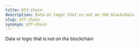 ```yaml
---
title: Off-chain
description: Data or logic that is not on the blockchain
slug: off-chain
synonym: off-chain
---
```


Data or logic that is not on the blockchain